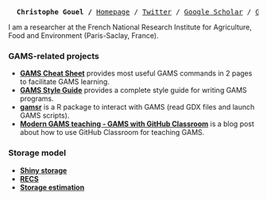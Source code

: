 <p><pre align="center">
  <strong>Christophe Gouel /</strong> <a href="http://www.christophegouel.com/">Homepage</a> / <a href="https://twitter.com/ChristopheGouel">Twitter</a> / <a href="https://scholar.google.com/citations?user=cw0qKdAAAAAJ">Google Scholar</a> / <a href="https://github.com/christophe-gouel">GitHub</a> / <a href="https://entrepot.recherche.data.gouv.fr/dataverse/christophe-gouel">Dataverse</a>
</pre></p>

I am a researcher at the French National Research Institute for Agriculture, Food and Environment (Paris-Saclay, France).

### GAMS-related projects

- **[GAMS Cheat Sheet](https://github.com/christophe-gouel/GAMS-Cheat-Sheet)** provides most useful GAMS commands in 2 pages to facilitate GAMS learning.
- **[GAMS Style Guide](https://github.com/christophe-gouel/gams-style-guide)** provides a complete style guide for writing GAMS programs.
- **[gamsr](https://github.com/christophe-gouel/gamsr)** is a R package to interact with GAMS (read GDX files and launch GAMS scripts).
- **[Modern GAMS teaching - GAMS with GitHub Classroom](https://github.com/economic-modeling-master/gams-blog)** is a blog post about how to use GitHub Classroom for teaching GAMS.

### Storage model

- **[Shiny storage](https://github.com/christophe-gouel/shiny-storage)**
- **[RECS](https://github.com/christophe-gouel/RECS)**
- **[Storage estimation](https://github.com/christophe-gouel/storage-estimation)**
